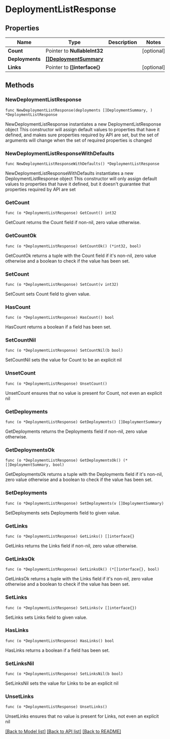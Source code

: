 # DeploymentListResponse

## Properties

Name | Type | Description | Notes
------------ | ------------- | ------------- | -------------
**Count** | Pointer to **NullableInt32** |  | [optional] 
**Deployments** | [**[]DeploymentSummary**](DeploymentSummary.md) |  | 
**Links** | Pointer to **[]interface{}** |  | [optional] 

## Methods

### NewDeploymentListResponse

`func NewDeploymentListResponse(deployments []DeploymentSummary, ) *DeploymentListResponse`

NewDeploymentListResponse instantiates a new DeploymentListResponse object
This constructor will assign default values to properties that have it defined,
and makes sure properties required by API are set, but the set of arguments
will change when the set of required properties is changed

### NewDeploymentListResponseWithDefaults

`func NewDeploymentListResponseWithDefaults() *DeploymentListResponse`

NewDeploymentListResponseWithDefaults instantiates a new DeploymentListResponse object
This constructor will only assign default values to properties that have it defined,
but it doesn't guarantee that properties required by API are set

### GetCount

`func (o *DeploymentListResponse) GetCount() int32`

GetCount returns the Count field if non-nil, zero value otherwise.

### GetCountOk

`func (o *DeploymentListResponse) GetCountOk() (*int32, bool)`

GetCountOk returns a tuple with the Count field if it's non-nil, zero value otherwise
and a boolean to check if the value has been set.

### SetCount

`func (o *DeploymentListResponse) SetCount(v int32)`

SetCount sets Count field to given value.

### HasCount

`func (o *DeploymentListResponse) HasCount() bool`

HasCount returns a boolean if a field has been set.

### SetCountNil

`func (o *DeploymentListResponse) SetCountNil(b bool)`

 SetCountNil sets the value for Count to be an explicit nil

### UnsetCount
`func (o *DeploymentListResponse) UnsetCount()`

UnsetCount ensures that no value is present for Count, not even an explicit nil
### GetDeployments

`func (o *DeploymentListResponse) GetDeployments() []DeploymentSummary`

GetDeployments returns the Deployments field if non-nil, zero value otherwise.

### GetDeploymentsOk

`func (o *DeploymentListResponse) GetDeploymentsOk() (*[]DeploymentSummary, bool)`

GetDeploymentsOk returns a tuple with the Deployments field if it's non-nil, zero value otherwise
and a boolean to check if the value has been set.

### SetDeployments

`func (o *DeploymentListResponse) SetDeployments(v []DeploymentSummary)`

SetDeployments sets Deployments field to given value.


### GetLinks

`func (o *DeploymentListResponse) GetLinks() []interface{}`

GetLinks returns the Links field if non-nil, zero value otherwise.

### GetLinksOk

`func (o *DeploymentListResponse) GetLinksOk() (*[]interface{}, bool)`

GetLinksOk returns a tuple with the Links field if it's non-nil, zero value otherwise
and a boolean to check if the value has been set.

### SetLinks

`func (o *DeploymentListResponse) SetLinks(v []interface{})`

SetLinks sets Links field to given value.

### HasLinks

`func (o *DeploymentListResponse) HasLinks() bool`

HasLinks returns a boolean if a field has been set.

### SetLinksNil

`func (o *DeploymentListResponse) SetLinksNil(b bool)`

 SetLinksNil sets the value for Links to be an explicit nil

### UnsetLinks
`func (o *DeploymentListResponse) UnsetLinks()`

UnsetLinks ensures that no value is present for Links, not even an explicit nil

[[Back to Model list]](../README.md#documentation-for-models) [[Back to API list]](../README.md#documentation-for-api-endpoints) [[Back to README]](../README.md)


